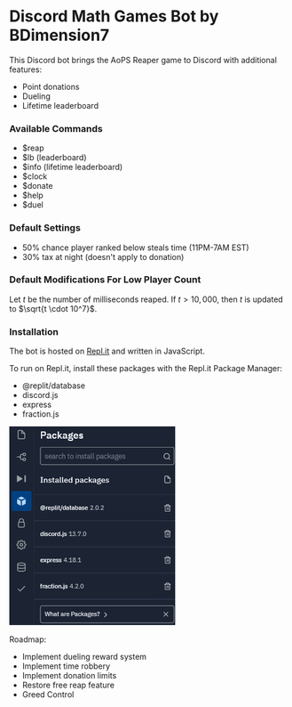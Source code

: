 # Discord Math Games Bot by BDimension7

This Discord bot brings the AoPS Reaper game to Discord with additional features:

- Point donations
- Dueling
- Lifetime leaderboard

### **Available Commands**

- $reap
- $lb (leaderboard)
- $info (lifetime leaderboard)
- $clock
- $donate
- $help
- $duel

### **Default Settings**

- 50% chance player ranked below steals time (11PM-7AM EST)
- 30% tax at night (doesn't apply to donation)

### **Default Modifications For Low Player Count**

Let $t$ be the number of milliseconds reaped. If $t > 10,000$, then $t$ is updated to $\sqrt{t \cdot 10^7}$.

### **Installation**

The bot is hosted on [Repl.it](https://replit.com) and written in JavaScript.

To run on Repl.it, install these packages with the Repl.it Package Manager:

- @replit/database
- discord.js
- express
- fraction.js

![Repl.it Package Manager](./images/replit_packages.png)

Roadmap:

- Implement dueling reward system
- Implement time robbery
- Implement donation limits
- Restore free reap feature
- Greed Control
